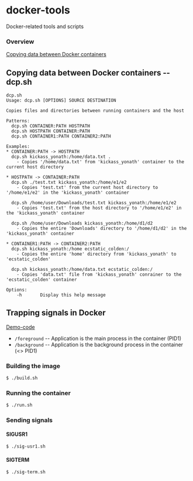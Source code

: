 # docker-tools
Docker-related tools and scripts

### Overview

[Copying data between Docker containers](https://medium.com/@gchudnov/copying-data-between-docker-containers-26890935da3f)

## Copying data between Docker containers -- dcp.sh

```shell
dcp.sh 
Usage: dcp.sh [OPTIONS] SOURCE DESTINATION

Copies files and directories between running containers and the host

Patterns:
  dcp.sh CONTAINER:PATH HOSTPATH
  dcp.sh HOSTPATH CONTAINER:PATH
  dcp.sh CONTAINER1:PATH CONTAINER2:PATH

Examples:
* CONTAINER:PATH -> HOSTPATH
  dcp.sh kickass_yonath:/home/data.txt .
    - Copies '/home/data.txt' from 'kickass_yonath' container to the current host directory

* HOSTPATH -> CONTAINER:PATH
  dcp.sh ./test.txt kickass_yonath:/home/e1/e2
    - Copies 'test.txt' from the current host directory to '/home/e1/e2' in the 'kickass_yonath' container

  dcp.sh /home/user/Downloads/test.txt kickass_yonath:/home/e1/e2
    - Copies 'test.txt' from the host directory to '/home/e1/e2' in the 'kickass_yonath' container

  dcp.sh /home/user/Downloads kickass_yonath:/home/d1/d2
    - Copies the entire 'Downloads' directory to '/home/d1/d2' in the 'kickass_yonath' container

* CONTAINER1:PATH -> CONTAINER2:PATH
  dcp.sh kickass_yonath:/home ecstatic_colden:/
    - Copies the entire 'home' directory from 'kickass_yonath' to 'ecstatic_colden'

  dcp.sh kickass_yonath:/home/data.txt ecstatic_colden:/
    - Copies 'data.txt' file from 'kickass_yonath' conrainer to the 'ecstatic_colden' container

Options:
    -h       Display this help message

```


## Trapping signals in Docker
[Demo-code](https://github.com/gchudnov/docker-tools/tree/master/signals)

* `/foreground` -- Application is the main process in the container (PID1)
* `/background` -- Application is the background process in the container (<> PID1)

### Building the image
```bash
$ ./build.sh
```

### Running the container
```bash
$ ./run.sh
```

### Sending signals
#### SIGUSR1
```bash
$ ./sig-usr1.sh
```

#### SIGTERM
```bash
$ ./sig-term.sh
```
